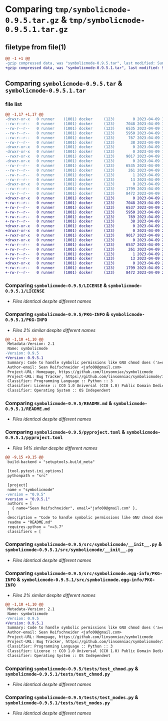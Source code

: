 # Comparing `tmp/symbolicmode-0.9.5.tar.gz` & `tmp/symbolicmode-0.9.5.1.tar.gz`

## filetype from file(1)

```diff
@@ -1 +1 @@
-gzip compressed data, was "symbolicmode-0.9.5.tar", last modified: Sun Apr  9 17:58:34 2023, max compression
+gzip compressed data, was "symbolicmode-0.9.5.1.tar", last modified: Sun Apr  9 23:36:51 2023, max compression
```

## Comparing `symbolicmode-0.9.5.tar` & `symbolicmode-0.9.5.1.tar`

### file list

```diff
@@ -1,17 +1,17 @@
-drwxr-xr-x   0 runner    (1001) docker     (123)        0 2023-04-09 17:58:34.877075 symbolicmode-0.9.5/
--rw-r--r--   0 runner    (1001) docker     (123)     7048 2023-04-09 17:58:23.000000 symbolicmode-0.9.5/LICENSE
--rw-r--r--   0 runner    (1001) docker     (123)     6535 2023-04-09 17:58:34.877075 symbolicmode-0.9.5/PKG-INFO
--rw-r--r--   0 runner    (1001) docker     (123)     5950 2023-04-09 17:58:23.000000 symbolicmode-0.9.5/README.md
--rw-r--r--   0 runner    (1001) docker     (123)      767 2023-04-09 17:58:27.000000 symbolicmode-0.9.5/pyproject.toml
--rw-r--r--   0 runner    (1001) docker     (123)       38 2023-04-09 17:58:34.877075 symbolicmode-0.9.5/setup.cfg
-drwxr-xr-x   0 runner    (1001) docker     (123)        0 2023-04-09 17:58:34.873075 symbolicmode-0.9.5/src/
-drwxr-xr-x   0 runner    (1001) docker     (123)        0 2023-04-09 17:58:34.873075 symbolicmode-0.9.5/src/symbolicmode/
--rwxr-xr-x   0 runner    (1001) docker     (123)     9017 2023-04-09 17:58:23.000000 symbolicmode-0.9.5/src/symbolicmode/__init__.py
-drwxr-xr-x   0 runner    (1001) docker     (123)        0 2023-04-09 17:58:34.873075 symbolicmode-0.9.5/src/symbolicmode.egg-info/
--rw-r--r--   0 runner    (1001) docker     (123)     6535 2023-04-09 17:58:34.000000 symbolicmode-0.9.5/src/symbolicmode.egg-info/PKG-INFO
--rw-r--r--   0 runner    (1001) docker     (123)      261 2023-04-09 17:58:34.000000 symbolicmode-0.9.5/src/symbolicmode.egg-info/SOURCES.txt
--rw-r--r--   0 runner    (1001) docker     (123)        1 2023-04-09 17:58:34.000000 symbolicmode-0.9.5/src/symbolicmode.egg-info/dependency_links.txt
--rw-r--r--   0 runner    (1001) docker     (123)       13 2023-04-09 17:58:34.000000 symbolicmode-0.9.5/src/symbolicmode.egg-info/top_level.txt
-drwxr-xr-x   0 runner    (1001) docker     (123)        0 2023-04-09 17:58:34.877075 symbolicmode-0.9.5/tests/
--rw-r--r--   0 runner    (1001) docker     (123)     1799 2023-04-09 17:58:23.000000 symbolicmode-0.9.5/tests/test_chmod.py
--rw-r--r--   0 runner    (1001) docker     (123)     8472 2023-04-09 17:58:23.000000 symbolicmode-0.9.5/tests/test_modes.py
+drwxr-xr-x   0 runner    (1001) docker     (123)        0 2023-04-09 23:36:51.782004 symbolicmode-0.9.5.1/
+-rw-r--r--   0 runner    (1001) docker     (123)     7048 2023-04-09 23:36:42.000000 symbolicmode-0.9.5.1/LICENSE
+-rw-r--r--   0 runner    (1001) docker     (123)     6537 2023-04-09 23:36:51.782004 symbolicmode-0.9.5.1/PKG-INFO
+-rw-r--r--   0 runner    (1001) docker     (123)     5950 2023-04-09 23:36:42.000000 symbolicmode-0.9.5.1/README.md
+-rw-r--r--   0 runner    (1001) docker     (123)      769 2023-04-09 23:36:45.000000 symbolicmode-0.9.5.1/pyproject.toml
+-rw-r--r--   0 runner    (1001) docker     (123)       38 2023-04-09 23:36:51.782004 symbolicmode-0.9.5.1/setup.cfg
+drwxr-xr-x   0 runner    (1001) docker     (123)        0 2023-04-09 23:36:51.778004 symbolicmode-0.9.5.1/src/
+drwxr-xr-x   0 runner    (1001) docker     (123)        0 2023-04-09 23:36:51.782004 symbolicmode-0.9.5.1/src/symbolicmode/
+-rwxr-xr-x   0 runner    (1001) docker     (123)     9017 2023-04-09 23:36:42.000000 symbolicmode-0.9.5.1/src/symbolicmode/__init__.py
+drwxr-xr-x   0 runner    (1001) docker     (123)        0 2023-04-09 23:36:51.782004 symbolicmode-0.9.5.1/src/symbolicmode.egg-info/
+-rw-r--r--   0 runner    (1001) docker     (123)     6537 2023-04-09 23:36:51.000000 symbolicmode-0.9.5.1/src/symbolicmode.egg-info/PKG-INFO
+-rw-r--r--   0 runner    (1001) docker     (123)      261 2023-04-09 23:36:51.000000 symbolicmode-0.9.5.1/src/symbolicmode.egg-info/SOURCES.txt
+-rw-r--r--   0 runner    (1001) docker     (123)        1 2023-04-09 23:36:51.000000 symbolicmode-0.9.5.1/src/symbolicmode.egg-info/dependency_links.txt
+-rw-r--r--   0 runner    (1001) docker     (123)       13 2023-04-09 23:36:51.000000 symbolicmode-0.9.5.1/src/symbolicmode.egg-info/top_level.txt
+drwxr-xr-x   0 runner    (1001) docker     (123)        0 2023-04-09 23:36:51.782004 symbolicmode-0.9.5.1/tests/
+-rw-r--r--   0 runner    (1001) docker     (123)     1799 2023-04-09 23:36:42.000000 symbolicmode-0.9.5.1/tests/test_chmod.py
+-rw-r--r--   0 runner    (1001) docker     (123)     8472 2023-04-09 23:36:42.000000 symbolicmode-0.9.5.1/tests/test_modes.py
```

### Comparing `symbolicmode-0.9.5/LICENSE` & `symbolicmode-0.9.5.1/LICENSE`

 * *Files identical despite different names*

### Comparing `symbolicmode-0.9.5/PKG-INFO` & `symbolicmode-0.9.5.1/PKG-INFO`

 * *Files 2% similar despite different names*

```diff
@@ -1,10 +1,10 @@
 Metadata-Version: 2.1
 Name: symbolicmode
-Version: 0.9.5
+Version: 0.9.5.1
 Summary: Code to handle symbolic permissions like GNU chmod does ('a=rx,u+w')
 Author-email: Sean Reifschneider <jafo00@gmail.com>
 Project-URL: Homepage, https://github.com/linsomniac/symbolicmode
 Project-URL: Bug Tracker, https://github.com/linsomniac/symbolicmode/issues
 Classifier: Programming Language :: Python :: 3
 Classifier: License :: CC0 1.0 Universal (CC0 1.0) Public Domain Dedication
 Classifier: Operating System :: OS Independent
```

### Comparing `symbolicmode-0.9.5/README.md` & `symbolicmode-0.9.5.1/README.md`

 * *Files identical despite different names*

### Comparing `symbolicmode-0.9.5/pyproject.toml` & `symbolicmode-0.9.5.1/pyproject.toml`

 * *Files 14% similar despite different names*

```diff
@@ -9,15 +9,15 @@
 build-backend = "setuptools.build_meta"
 
 [tool.pytest.ini_options]
 pythonpath = "src"
 
 [project]
 name = "symbolicmode"
-version = "0.9.5"
+version = "0.9.5.1"
 authors = [
   { name="Sean Reifschneider", email="jafo00@gmail.com" },
 ]
 description = "Code to handle symbolic permissions like GNU chmod does ('a=rx,u+w')"
 readme = "README.md"
 requires-python = ">=3.7"
 classifiers = [
```

### Comparing `symbolicmode-0.9.5/src/symbolicmode/__init__.py` & `symbolicmode-0.9.5.1/src/symbolicmode/__init__.py`

 * *Files identical despite different names*

### Comparing `symbolicmode-0.9.5/src/symbolicmode.egg-info/PKG-INFO` & `symbolicmode-0.9.5.1/src/symbolicmode.egg-info/PKG-INFO`

 * *Files 2% similar despite different names*

```diff
@@ -1,10 +1,10 @@
 Metadata-Version: 2.1
 Name: symbolicmode
-Version: 0.9.5
+Version: 0.9.5.1
 Summary: Code to handle symbolic permissions like GNU chmod does ('a=rx,u+w')
 Author-email: Sean Reifschneider <jafo00@gmail.com>
 Project-URL: Homepage, https://github.com/linsomniac/symbolicmode
 Project-URL: Bug Tracker, https://github.com/linsomniac/symbolicmode/issues
 Classifier: Programming Language :: Python :: 3
 Classifier: License :: CC0 1.0 Universal (CC0 1.0) Public Domain Dedication
 Classifier: Operating System :: OS Independent
```

### Comparing `symbolicmode-0.9.5/tests/test_chmod.py` & `symbolicmode-0.9.5.1/tests/test_chmod.py`

 * *Files identical despite different names*

### Comparing `symbolicmode-0.9.5/tests/test_modes.py` & `symbolicmode-0.9.5.1/tests/test_modes.py`

 * *Files identical despite different names*

